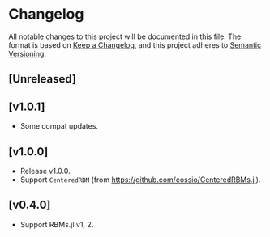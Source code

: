 # Changelog

All notable changes to this project will be documented in this file. The format is based on [Keep a Changelog](https://keepachangelog.com/en/1.0.0/), and this project adheres to [Semantic Versioning](https://semver.org/spec/v2.0.0.html).

## [Unreleased]

## [v1.0.1]

- Some compat updates.

## [v1.0.0]

- Release v1.0.0.
- Support `CenteredRBM` (from https://github.com/cossio/CenteredRBMs.jl).

## [v0.4.0]

- Support RBMs.jl v1, 2.
